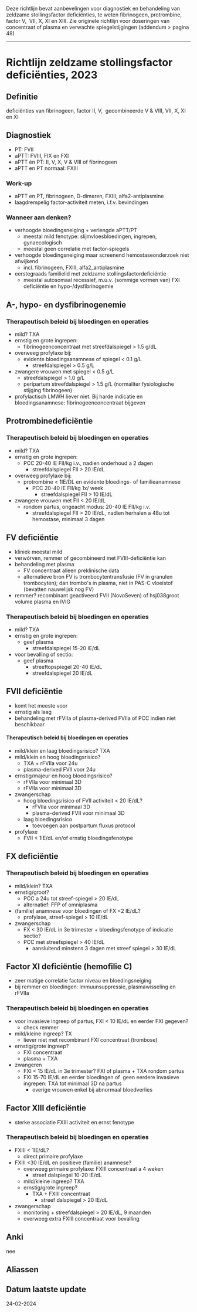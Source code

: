 Deze richtlijn bevat aanbevelingen voor diagnostiek en behandeling van zeldzame stollingsfactor deficiënties, te weten fibrinogeen, protrombine, factor V,  VII, X, XI en XIII. Zie originele richtlijn voor doseringen van concentraat of plasma en verwachte spiegelstijgingen (addendum > pagina 48)
___
# Richtlijn zeldzame stollingsfactor deficiënties, 2023
## Definitie
deficiënties van fibrinogeen, factor II, V,  gecombineerde V & VIII, VII, X, XI en XI
## Diagnostiek
- PT: FVII
- aPTT: FVIII, FIX en FXI
- aPTT én PT: II, V, X, V & VIII of fibrinogeen
- aPTT en PT normaal: FXIII
### Work-up
- aPTT en PT, fibrinogeen, D-dimeren, FXIII, alfa2-antiplasmine
- laagdrempelig factor-activiteit meten, i.f.v. bevindingen
### Wanneer aan denken?
- verhoogde bloedingsneiging + verlengde aPTT/PT
	- meestal mild fenotype: slijmvloesbloedingen, ingrepen, gynaecologisch
	- meestal geen correlatie met factor-spiegels
- verhoogde bloedingsneiging maar screenend hemostaseonderzoek niet afwijkend
	- incl. fibrinogeen, FXIII, alfa2_antiplasmine
- eerstegraads familielid met zeldzame stollingsfactordeficiëntie
	- meestal autosomaal recessief, m.u.v. (sommige vormen van) FXI deficiëntie en hypo-/dysfibrinogemie
## A-, hypo- en dysfibrinogenemie
### Therapeutisch beleid bij bloedingen en operaties
- mild? TXA
- ernstig en grote ingrepen:
	- fibrinogeenconcentraat met streefdalspiegel > 1.5 g/dL
- overweeg profylaxe bij:
	- evidente bloedingsanamnese of spiegel < 0.1 g/L
		- streefdalspiegel > 0.5 g/L
- zwangere vrouwen met spiegel < 0.5 g/L
	- streefdalspiegel > 1.0 g/L
	- peripartum streefdalspiegel > 1.5 g/L (normaliter fysiologische stijging fibrinogeen)
- profylactisch LMWH liever niet. Bij harde indicatie en bloedingsanamnese: fibrinogeenconcentraat bijgeven
## Protrombinedeficiëntie
### Therapeutisch beleid bij bloedingen en operaties
- mild? TXA
- ernstig en grote ingrepen:
	- PCC 20-40 IE FII/kg i.v., nadien onderhoud a 2 dagen
		- streefdalspiegel FII > 20 IE/dL
- overweeg profylaxe bij:
	- protrombine < 1IE/DL en evidente bloedings- of familieanamnese
		- PCC 20-40 IE FII/kg 1x/ week
			- streefdalspiegel FII > 10 IE/dL
- zwangere vrouwen met FII < 20 IE/dL
	- rondom partus, ongeacht modus: 20-40 IE FII/kg i.v. 
		- streefdalspiegel FII > 20 IE/dL, nadien herhalen a 48u tot hemostase, minimaal 3 dagen
## FV deficiëntie
- kliniek meestal mild
- verwórven, remmer of gecombineerd met FVIII-deficiëntie kan
- behandeling met plasma
	- FV concentraat alleen preklinische data
	- alternatieve bron FV is trombocytentransfusie (FV in granulen trombocyten); dan trombo's in plasma, niet in PAS-C vloeistof (bevatten nauwelijsk nog FV)
- remmer? recombinant geactiveerd FVII (NovoSeven) of hsj038groot volume plasma en IVIG
### Therapeutisch beleid bij bloedingen en operaties
- mild? TXA
- ernstig en grote ingrepen:
	- geef plasma
		- streefdalspiegel 15-20 IE/dL
- voor bevalling of sectio:
	- geef plasma
		- streeftopspiegel 20-40 IE/dL
		- streefdalspiegel 20 IE/dL
## FVII deficiëntie
- komt het meeste voor
- ernstig als laag
- behandeling met rFVIIa of plasma-derived FVIIa of PCC indien niet beschikbaar
#### Therapeutisch beleid bij bloedingen en operaties
- mild/klein en laag bloedingsrisico? TXA
- mild/klein en hoog bloedingsrisico?
	- TXA + rFVIIa voor 24u
	- plasma-derived FVII voor 24u
- ernstig/majeur en hoog bloedingsrisico?
	- rFVIIa voor minimaal 3D
	- rFVIIa voor minimaal 3D
- zwangerschap
	- hoog bloedingsrisico of FVII activiteit < 20 IE/dL? 
		- rFVIIa voor minimaal 3D
		- plasma-derived FVII voor minimaal 3D
	- laag bloedingsrisico
		- toevoegen aan postpartum fluxus protocol
- profylaxe
	- FVII < 1IE/dL en/of ernstig bloedingsfenotype
## FX deficiëntie
### Therapeutisch beleid bij bloedingen en operaties
- mild/klein? TXA
- ernstig/groot?
	- PCC a 24u tot streef-spiegel > 20 IE/dL
	- alternatief: FFP of omniplasma
- (familie) anamnese voor bloedingen of FX <2 IE/dL?
	- profylaxe, streef-spiegel > 10 IE/dL
- zwangerschap
	- FX < 30 IE/dL in 3e trimester + bloedingsfenotype of indicatie sectio?
	- PCC met streefspiegel > 40 IE/dL
		- aansluitend minstens 3 dagen met streef spiegel > 30 IE/dL
## Factor XI deficiëntie (hemofilie C)
- zeer matige correlatie factor niveau en bloedingsneiging
- bij remmer en bloedingen: immuunsuppressie, plasmawisseling en rFVIIa
### Therapeutisch beleid bij bloedingen en operaties
- voor invasieve ingreep of partus, FXI < 10 IE/dL en eerder FXI gegeven?
	- check remmer
- mild/kleine ingreep? TX
	- liever niet met recombinant FXI concentraat (trombose)
- ernstig/grote ingreep?
	- FXI concentraat
	- plasma + TXA
- zwangeren
	- FXI < 15 IE/dL in 3e trimester? FXI of plasma + TXA rondom partus
	- FXI 15-70 IE/dL en eerder bloedingen of  geen eerdere invasieve ingrepen: TXA tot minimaal 3D na partus
		- overige vrouwen enkel bij abnormaal bloedverlies
## Factor XIII deficiëntie
- sterke associatie FXIII activiteit en ernst fenotype
### Therapeutisch beleid bij bloedingen en operaties
- FXIII < 1IE/dL? 
	- direct primaire profylaxe
- FXIII <30 IE/dL en positieve (familie) anamnese?
	- overweeg primaire profylaxe: FXIII concentraat a 4 weken
		- streef dalspiegel 10-20 IE/dL
	- mild/kleine ingreep? TXA
	- ernstig/grote ingreep? 
		- TXA + FXIII concentraat
			- streef dalspiegel > 20 IE/dL
- zwangerschap
	- monitoring + streefdalspiegel > 20 IE/dL, 9 maanden
	- overweeg extra FXIII concentraat voor bevalling
## Anki
nee
## Aliassen
## Datum laatste update
24-02-2024